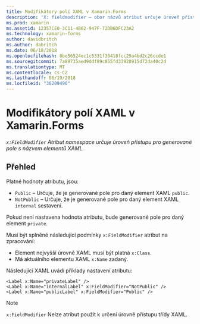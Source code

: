 ```yaml
---
title: Modifikátory polí XAML v Xamarin.Forms
description: 'X: fieldmodifier – obor názvů atribut určuje úroveň přístupu pro generované pole s názvem elementů XAML.'
ms.prod: xamarin
ms.assetid: 12357CE0-3C11-4B62-947F-72DB6DFC23A2
ms.technology: xamarin-forms
author: davidbritch
ms.author: dabritch
ms.date: 06/18/2018
ms.openlocfilehash: 8be56524ec1c5331f30418fcc29a4bd2c26ccde1
ms.sourcegitcommit: 7a89735aed9ddf89c855fd33928915d72da40c2d
ms.translationtype: MT
ms.contentlocale: cs-CZ
ms.lasthandoff: 06/19/2018
ms.locfileid: "36209490"
---
```

# <a name="xaml-field-modifiers-in-xamarinforms"></a>Modifikátory polí XAML v Xamarin.Forms

_`x:FieldModifier` Atribut namespace určuje úroveň přístupu pro generované pole s názvem elementů XAML._

## <a name="overview"></a>Přehled

Platné hodnoty atributu, jsou:

- `Public` – Určuje, že je generované pole pro daný element XAML `public`.
- `NotPublic` – Určuje, že je generované pole pro daný element XAML `internal` sestavení.

Pokud není nastavena hodnota atributu, bude generované pole pro daný element `private`.

Musí být splněné následující podmínky `x:FieldModifier` atribut na zpracování:

- Element nejvyšší úrovně XAML musí být platná `x:Class`.
- Má aktuálního elementu XAML `x:Name` zadaný.

Následující XAML uvádí příklady nastavení atributu:

```xaml
<Label x:Name="privateLabel" />
<Label x:Name="internalLabel" x:FieldModifier="NotPublic" />
<Label x:Name="publicLabel" x:FieldModifier="Public" />
```

> [!NOTE]
> `x:FieldModifier` Nelze atribut použít k určení úrovně přístupu třídy XAML.
